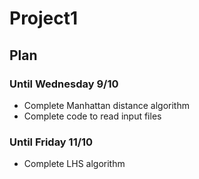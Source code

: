 # Project1

## Plan 
### Until Wednesday 9/10
* Complete Manhattan distance algorithm
* Complete code to read input files

### Until Friday 11/10
* Complete LHS algorithm